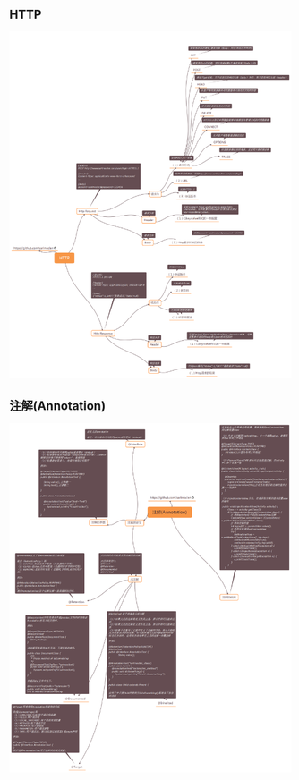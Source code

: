 ## HTTP
![image](https://github.com/sarlmoclen/Android/blob/master/HTTP.png)
## 注解(Annotation)
![image](https://github.com/sarlmoclen/Android/blob/master/%E6%B3%A8%E8%A7%A3(Annotation).png)
